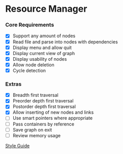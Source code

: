 # Resource Manager
### Core Requirements
- [x] Support any amount of nodes
- [x] Read file and parse into nodes with dependencies
- [x] Display menu and allow quit
- [x] Display current view of graph
- [x] Display usability of nodes
- [x] Allow node deletion
- [x] Cycle detection

### Extras
- [x] Breadth first traversal
- [x] Preorder depth first traversal
- [x] Postorder depth first traversal
- [x] Allow inserting of new nodes and links
- [ ] Use smart pointers where appropriate
- [ ] Pass containers by reference
- [ ] Save graph on exit
- [ ] Review memory usage

[Style Guide](https://google.github.io/styleguide/cppguide.html)
